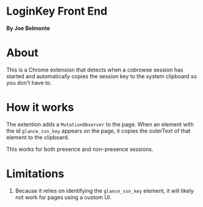 # LoginKey Front End

**By Joe Belmonte**

# About

This is a Chrome extension that detects when a cobrowse session has started and automatically copies the session key to the system clipboard so you don't have to.

# How it works

The extention adds a `MutationObserver` to the page. When an element with the id `glance_ssn_key` appears on the page, it copies the outerText of that element to the clipboard.

This works for both presence and non-presence sessions.

# Limitations

1. Because it relies on identifying the `glance_ssn_key` element, it will likely not work for pages using a custom UI.

